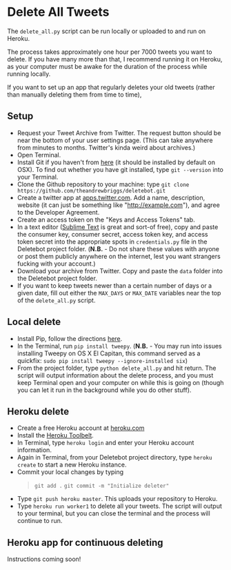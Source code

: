 # Delete All Tweets

The `delete_all.py` script can be run locally or uploaded to and run on Heroku. 

The process takes approximately one hour per 7000 tweets you want to delete. If you have many more than that, I recommend running it on Heroku, as your computer must be awake for the duration of the process while running locally.

If you want to set up an app that regularly deletes your old tweets (rather than manually deleting them from time to time), 

## Setup

- Request your Tweet Archive from Twitter. The request button should be near the bottom of your user settings page. (This can take anywhere from minutes to months. Twitter's kinda weird about archives.)
- Open Terminal.
- Install Git if you haven't from [here](https://git-scm.com) (it should be installed by default on OSX). To find out whether you have git installed, type `git --version` into your Terminal.
- Clone the Github repository to your machine: type `git clone https://github.com/theandrewbriggs/deletebot.git`
- Create a twitter app at [apps.twitter.com](https://apps.twitter.com). Add a name, description, website (it can just be something like "http://example.com"), and agree to the Developer Agreement.
- Create an access token on the "Keys and Access Tokens" tab.
- In a text editor ([Sublime Text](http://www.sublimetext.com/2) is great and sort-of free), copy and paste the consumer key, consumer secret, access token key, and access token secret into the appropriate spots in `credentials.py` file in the Deletebot project folder. (**N.B.** - Do not share these values with anyone or post them publicly anywhere on the internet, lest you want strangers fucking with your account.)
- Download your archive from Twitter. Copy and paste the `data` folder into the Deletebot project folder.
- If you want to keep tweets newer than a certain number of days or a given date, fill out either the `MAX_DAYS` or `MAX_DATE` variables near the top of the `delete_all.py` script.


## Local delete

- Install Pip, follow the directions [here](http://pip.readthedocs.org/en/stable/installing).
- In the Terminal, run `pip install tweepy`. (**N.B.** - You may run into issues installing Tweepy on OS X El Capitan, this command served as a quickfix: `sudo pip install tweepy --ignore-installed six`)
- From the project folder, type `python delete_all.py` and hit return. The script will output information about the delete process, and you must keep Terminal open and your computer on while this is going on (though you can let it run in the background while you do other stuff). 


## Heroku delete

- Create a free Heroku account at [heroku.com](http://www.heroku.com)
- Install the [Heroku Toolbelt](https://toolbelt.heroku.com).
- In Terminal, type `heroku login` and enter your Heroku account information.
- Again in Terminal, from your Deletebot project directory, type `heroku create` to start a new Heroku instance.
- Commit your local changes by typing
    > `git add .`
    > `git commit -m "Initialize deleter"`
- Type `git push heroku master`. This uploads your repository to Heroku.
- Type `heroku run worker1` to delete all your tweets. The script will output to your terminal, but you can close the terminal and the process will continue to run.


## Heroku app for continuous deleting

Instructions coming soon!
